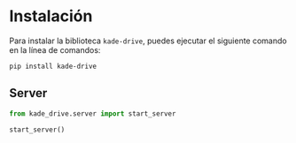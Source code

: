 # Instalación

Para instalar la biblioteca `kade-drive`, puedes ejecutar el siguiente comando en la línea de comandos:

```console
pip install kade-drive
```

## Server

```Python
from kade_drive.server import start_server

start_server()
```

